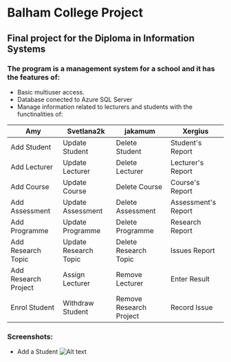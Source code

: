 # Balham College Project
## Final project for the Diploma in Information Systems
### The program is a management system for a school and it has the features of:
- Basic multiuser access.
- Database conected to Azure SQL Server
- Manage information related to lecturers and students with the functinalities of:

| Amy | Svetlana2k | jakamum | Xergius |
| --- | --- | --- | --- |
| Add Student | Update Student | Delete Student | Student's Report |
| Add Lecturer | Update Lecturer | Delete Lecturer | Lecturer's Report |
| Add Course | Update Course | Delete Course | Course's Report |
| Add Assessment | Update Assessment | Delete Assessment | Assessment's Report |
| Add Programme | Update Programme | Delete Programme | Research Report |
| Add Research Topic | Update Research Topic | Delete Research Topic | Issues Report |
| Add Research Project | Assign Lecturer | Remove Lecturer | Enter Result |
| Enrol Student | Withdraw Student | Remove Research Project | Record Issue |

### Screenshots:
- Add a Student
![Alt text](https://balhamstorage.blob.core.windows.net/balham-desk-images/add_student.png)
